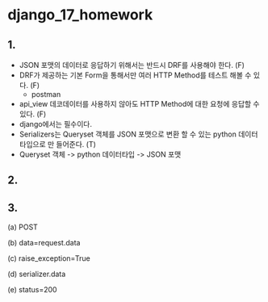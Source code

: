 # django_17_homework



## 1.

- JSON 포맷의 데이터로 응답하기 위해서는 반드시 DRF를 사용해야 한다.  (F)
- DRF가 제공하는 기본 Form을 통해서만 여러 HTTP Method를 테스트 해볼 수 있다. (F) 
  - postman
-  api_view 데코데이터를 사용하지 않아도 HTTP Method에 대한 요청에 응답할 수 있다. (F)
  - django에서는 필수이다.
-  Serializers는 Queryset 객체를 JSON 포맷으로 변환 할 수 있는 python 데이터 타입으로 만 들어준다. (T)
  - Queryset 객체 -> python 데이터타입 -> JSON 포맷



## 2.





## 3.

(a) POST

(b) data=request.data

(c) raise_exception=True

(d) serializer.data

(e) status=200